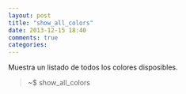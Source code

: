 ```yaml
---
layout: post
title: "show_all_colors"
date: 2013-12-15 18:40
comments: true
categories: 
---
```

Muestra un listado de todos los colores disposibles.

>~$ show_all_colors

